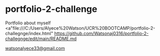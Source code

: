 # portfolio-2-challenge
Portfolio about myself
<a"file:///C:/Users/Alyece%20Watson/UCR%20BOOTCAMP/portfolio-2-challegnge/index.html"
https://github.com/Watsonaj0316/portfolio-2-challegnge/edit/main/README.md

watsonalyece33@gmail.com
